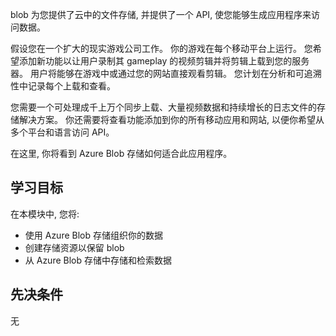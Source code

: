blob 为您提供了云中的文件存储, 并提供了一个 API, 使您能够生成应用程序来访问数据。

假设您在一个扩大的现实游戏公司工作。 你的游戏在每个移动平台上运行。 您希望添加新功能以让用户录制其 gameplay 的视频剪辑并将剪辑上载到您的服务器。 用户将能够在游戏中或通过您的网站直接观看剪辑。 您计划在分析和可追溯性中记录每个上载和查看。

您需要一个可处理成千上万个同步上载、大量视频数据和持续增长的日志文件的存储解决方案。 你还需要将查看功能添加到你的所有移动应用和网站, 以便你希望从多个平台和语言访问 API。

在这里, 你将看到 Azure Blob 存储如何适合此应用程序。

## <a name="learning-objectives"></a>学习目标

在本模块中, 您将:

- 使用 Azure Blob 存储组织你的数据
- 创建存储资源以保留 blob
- 从 Azure Blob 存储中存储和检索数据

## <a name="prerequisites"></a>先决条件  

无